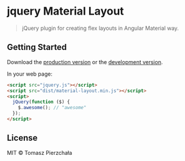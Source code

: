 # jquery Material Layout

> jQuery plugin for creating flex layouts in Angular Material way.


## Getting Started

Download the [production version][min] or the [development version][max].

[min]: https://raw.githubusercontent.com/pierzchalatomasz/jquery-material-layout/master/dist/jquery.material-layout.min.js
[max]: https://raw.githubusercontent.com/pierzchalatomasz/jquery-material-layout/master/dist/jquery.material-layout.js

In your web page:

```html
<script src="jquery.js"></script>
<script src="dist/material-layout.min.js"></script>
<script>
  jQuery(function ($) {
    $.awesome(); // "awesome"
  });
</script>
```


## License

MIT © Tomasz Pierzchała
